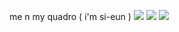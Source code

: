 me n my quadro ( i'm si-eun ) ![](https://files.catbox.moe/63wwzt.png)
![](https://files.catbox.moe/28gsmy.png)
![](https://files.catbox.moe/lh1pod.png)

